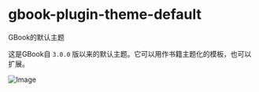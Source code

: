 # gbook-plugin-theme-default
GBook的默认主题

这是GBook自 `3.0.0` 版以来的默认主题。它可以用作书籍主题化的模板，也可以扩展。

![Image](https://raw.github.com/GitbookIO/theme-default/master/preview.png)
